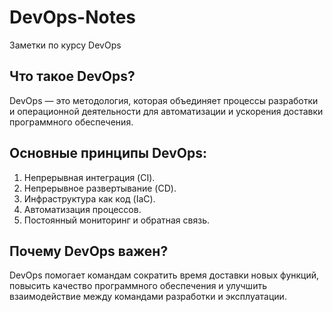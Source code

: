 # DevOps-Notes
Заметки по курсу DevOps

## Что такое DevOps?
DevOps — это методология, которая объединяет процессы разработки и операционной деятельности для автоматизации и ускорения доставки программного обеспечения.

## Основные принципы DevOps:
1. Непрерывная интеграция (CI).
2. Непрерывное развертывание (CD).
3. Инфраструктура как код (IaC).
4. Автоматизация процессов.
5. Постоянный мониторинг и обратная связь.

## Почему DevOps важен?
DevOps помогает командам сократить время доставки новых функций, повысить качество программного обеспечения и улучшить взаимодействие между командами разработки и эксплуатации.
